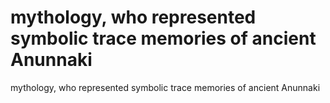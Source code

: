 # mythology, who represented symbolic trace memories of ancient Anunnaki

mythology, who represented symbolic trace memories of ancient Anunnaki